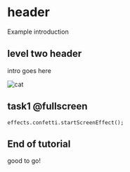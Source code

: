 # header

Example introduction

## level two header

intro goes here

![cat](https://giphy.com/gifs/kitty-smart-1iu8uG2cjYFZS6wTxv?utm_source=iframe&utm_medium=embed&utm_campaign=Embeds&utm_term=)

## task1 @fullscreen

```blocks
effects.confetti.startScreenEffect();
```

## End of tutorial

good to go!
